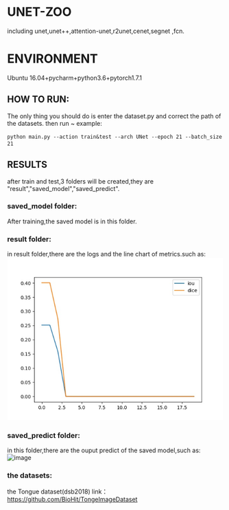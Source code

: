 # UNET-ZOO
including unet,unet++,attention-unet,r2unet,cenet,segnet ,fcn.

# ENVIRONMENT
Ubuntu 16.04+pycharm+python3.6+pytorch1.7.1  

## HOW TO RUN:
The only thing you should do is enter the dataset.py and correct the path of the datasets.
then run ~
example:
```
python main.py --action train&test --arch UNet --epoch 21 --batch_size 21 
```
## RESULTS
after train and test,3 folders will be created,they are "result","saved_model","saved_predict".

### saved_model folder:
After training,the saved model is in this folder.

### result folder:
in result folder,there are the logs and the line chart of metrics.such as:
![image](https://github.com/Yating-Huang/TU-Net/blob/main/result/plot/TUNet_2_tongue_20_iou%26dice.jpg)

### saved_predict folder:
in this folder,there are the ouput predict of the saved model,such as:
![image](https://github.com/Andy-zhujunwen/UNET-ZOO/blob/master/eye.png)


### the datasets:
the Tongue dataset(dsb2018)
link：https://github.com/BioHit/TongeImageDataset

